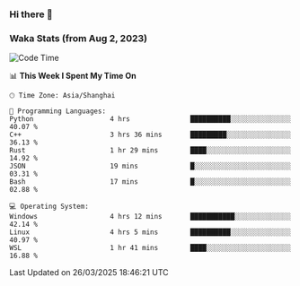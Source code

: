### Hi there 👋

### Waka Stats (from Aug 2, 2023)

<!--START_SECTION:waka-->
![Code Time](http://img.shields.io/badge/Code%20Time-729%20hrs%2014%20mins-blue)

📊 **This Week I Spent My Time On** 

```text
🕑︎ Time Zone: Asia/Shanghai

💬 Programming Languages: 
Python                   4 hrs               ██████████░░░░░░░░░░░░░░░   40.07 % 
C++                      3 hrs 36 mins       █████████░░░░░░░░░░░░░░░░   36.13 % 
Rust                     1 hr 29 mins        ████░░░░░░░░░░░░░░░░░░░░░   14.92 % 
JSON                     19 mins             █░░░░░░░░░░░░░░░░░░░░░░░░   03.31 % 
Bash                     17 mins             █░░░░░░░░░░░░░░░░░░░░░░░░   02.88 % 

💻 Operating System: 
Windows                  4 hrs 12 mins       ███████████░░░░░░░░░░░░░░   42.14 % 
Linux                    4 hrs 5 mins        ██████████░░░░░░░░░░░░░░░   40.97 % 
WSL                      1 hr 41 mins        ████░░░░░░░░░░░░░░░░░░░░░   16.88 % 
```


 Last Updated on 26/03/2025 18:46:21 UTC
<!--END_SECTION:waka-->
